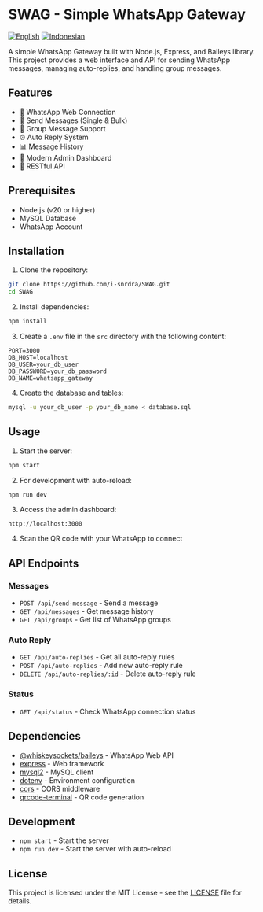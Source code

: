 # SWAG - Simple WhatsApp Gateway

[![English](https://img.shields.io/badge/Language-English-blue.svg)](README.md)
[![Indonesian](https://img.shields.io/badge/Language-Indonesian-red.svg)](README-id.md)

A simple WhatsApp Gateway built with Node.js, Express, and Baileys library. This project provides a web interface and API for sending WhatsApp messages, managing auto-replies, and handling group messages.

## Features

- 📱 WhatsApp Web Connection
- 💬 Send Messages (Single & Bulk)
- 👥 Group Message Support
- ⏰ Auto Reply System
- 📊 Message History
- 🎯 Modern Admin Dashboard
- 🔌 RESTful API

## Prerequisites

- Node.js (v20 or higher)
- MySQL Database
- WhatsApp Account

## Installation

1. Clone the repository:
```bash
git clone https://github.com/i-snrdra/SWAG.git
cd SWAG
```

2. Install dependencies:
```bash
npm install
```

3. Create a `.env` file in the `src` directory with the following content:
```env
PORT=3000
DB_HOST=localhost
DB_USER=your_db_user
DB_PASSWORD=your_db_password
DB_NAME=whatsapp_gateway
```

4. Create the database and tables:
```bash
mysql -u your_db_user -p your_db_name < database.sql
```

## Usage

1. Start the server:
```bash
npm start
```

2. For development with auto-reload:
```bash
npm run dev
```

3. Access the admin dashboard:
```
http://localhost:3000
```

4. Scan the QR code with your WhatsApp to connect

## API Endpoints

### Messages
- `POST /api/send-message` - Send a message
- `GET /api/messages` - Get message history
- `GET /api/groups` - Get list of WhatsApp groups

### Auto Reply
- `GET /api/auto-replies` - Get all auto-reply rules
- `POST /api/auto-replies` - Add new auto-reply rule
- `DELETE /api/auto-replies/:id` - Delete auto-reply rule

### Status
- `GET /api/status` - Check WhatsApp connection status

## Dependencies

- [@whiskeysockets/baileys](https://github.com/WhiskeySockets/Baileys) - WhatsApp Web API
- [express](https://expressjs.com/) - Web framework
- [mysql2](https://github.com/sidorares/node-mysql2) - MySQL client
- [dotenv](https://github.com/motdotla/dotenv) - Environment configuration
- [cors](https://github.com/expressjs/cors) - CORS middleware
- [qrcode-terminal](https://github.com/gtanner/qrcode-terminal) - QR code generation

## Development

- `npm start` - Start the server
- `npm run dev` - Start the server with auto-reload

## License

This project is licensed under the MIT License - see the [LICENSE](LICENSE) file for details. 
